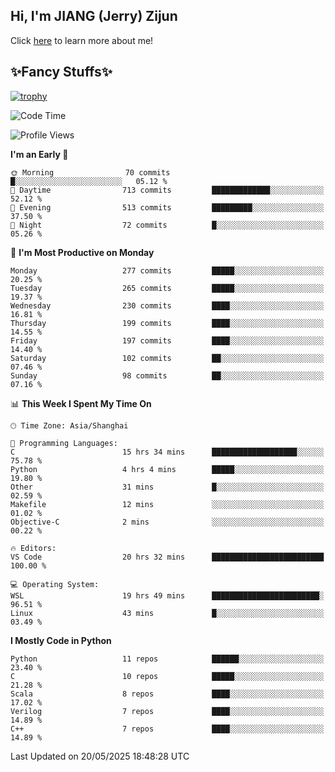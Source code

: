 ## Hi, I'm JIANG (Jerry) Zijun

Click [here](https://jzjerry.github.io/about/) to learn more about me!

## ✨Fancy Stuffs✨
[![trophy](https://github-profile-trophy.vercel.app/?username=jzjerry&theme=onedark)](https://github.com/ryo-ma/github-profile-trophy)
<!--START_SECTION:waka-->
![Code Time](http://img.shields.io/badge/Code%20Time-1%2C302%20hrs%203%20mins-blue)

![Profile Views](http://img.shields.io/badge/Profile%20Views-0-blue)

**I'm an Early 🐤** 

```text
🌞 Morning                70 commits          █░░░░░░░░░░░░░░░░░░░░░░░░   05.12 % 
🌆 Daytime                713 commits         █████████████░░░░░░░░░░░░   52.12 % 
🌃 Evening                513 commits         █████████░░░░░░░░░░░░░░░░   37.50 % 
🌙 Night                  72 commits          █░░░░░░░░░░░░░░░░░░░░░░░░   05.26 % 
```
📅 **I'm Most Productive on Monday** 

```text
Monday                   277 commits         █████░░░░░░░░░░░░░░░░░░░░   20.25 % 
Tuesday                  265 commits         █████░░░░░░░░░░░░░░░░░░░░   19.37 % 
Wednesday                230 commits         ████░░░░░░░░░░░░░░░░░░░░░   16.81 % 
Thursday                 199 commits         ████░░░░░░░░░░░░░░░░░░░░░   14.55 % 
Friday                   197 commits         ████░░░░░░░░░░░░░░░░░░░░░   14.40 % 
Saturday                 102 commits         ██░░░░░░░░░░░░░░░░░░░░░░░   07.46 % 
Sunday                   98 commits          ██░░░░░░░░░░░░░░░░░░░░░░░   07.16 % 
```


📊 **This Week I Spent My Time On** 

```text
🕑︎ Time Zone: Asia/Shanghai

💬 Programming Languages: 
C                        15 hrs 34 mins      ███████████████████░░░░░░   75.78 % 
Python                   4 hrs 4 mins        █████░░░░░░░░░░░░░░░░░░░░   19.80 % 
Other                    31 mins             █░░░░░░░░░░░░░░░░░░░░░░░░   02.59 % 
Makefile                 12 mins             ░░░░░░░░░░░░░░░░░░░░░░░░░   01.02 % 
Objective-C              2 mins              ░░░░░░░░░░░░░░░░░░░░░░░░░   00.22 % 

🔥 Editors: 
VS Code                  20 hrs 32 mins      █████████████████████████   100.00 % 

💻 Operating System: 
WSL                      19 hrs 49 mins      ████████████████████████░   96.51 % 
Linux                    43 mins             █░░░░░░░░░░░░░░░░░░░░░░░░   03.49 % 
```

**I Mostly Code in Python** 

```text
Python                   11 repos            ██████░░░░░░░░░░░░░░░░░░░   23.40 % 
C                        10 repos            █████░░░░░░░░░░░░░░░░░░░░   21.28 % 
Scala                    8 repos             ████░░░░░░░░░░░░░░░░░░░░░   17.02 % 
Verilog                  7 repos             ████░░░░░░░░░░░░░░░░░░░░░   14.89 % 
C++                      7 repos             ████░░░░░░░░░░░░░░░░░░░░░   14.89 % 
```




 Last Updated on 20/05/2025 18:48:28 UTC
<!--END_SECTION:waka-->
